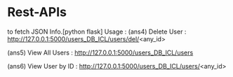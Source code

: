 # Rest-APIs
to fetch JSON Info.[python flask]
Usage :
(ans4) Delete User : http://127.0.0.1:5000/users_DB_ICL/users/del/<any_id>

(ans5) View All Users : http://127.0.0.1:5000/users_DB_ICL/users

(ans6) View User by ID : http://127.0.0.1:5000/users_DB_ICL/users/<any_id>
